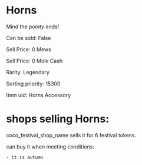 # Horns

Mind the pointy ends!

Can be sold: False

Sell Price: 0 Mews

Sell Price: 0 Mole Cash

Rarity: Legendary

Sorting priority: 15300

Item uid: Horns Accessory

# shops selling Horns:

coco_festival_shop_name sells it for 6 festival tokens.

  can buy it when meeting conditions: 

    - it is autumn